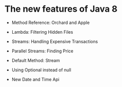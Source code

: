 # The new features of Java 8

* Method Reference: Orchard and Apple

* Lambda: Filtering Hidden Files

* Streams: Handling Expensive Transactions

* Parallel Streams: Finding Price

* Default Method: Stream

* Using Optional instead of null

* New Date and Time Api

